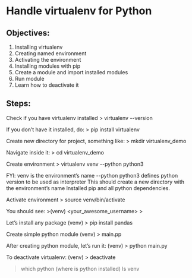 # Handle virtualenv for Python

## Objectives:
1. Installing virtualenv
2. Creating named environment
3. Activating the environment
4. Installing modules with pip
5. Create a module and import installed modules
6. Run module
7. Learn how to deactivate it

## Steps:
Check if you have virtualenv installed
            > virtualenv --version

If you don’t have it installed, do:
            > pip install virtualenv

Create new directory for project, something like:
            > mkdir virtualenv_demo

Navigate inside it:
            > cd virtualenv_demo

Create environment
            > virtualenv venv --python python3

FYI: 
venv  is the environment’s name
--python python3 defines python version to be used as interpreter 
This should create a new directory with the environment’s name
Installed pip and all python dependencies.

Activate environment
            > source venv/bin/activate
            
You should see:
            >(venv)  <your_awesome_username> >

Let’s install any package
           (venv) > pip install pandas


Create simple python module
          (venv) > main.pp


After creating python module, let’s run it:
          (venv) > python main.py

To deactivate virtualenv:
          (venv) > deactivate


> which python (where is python installed)
> ls venv
